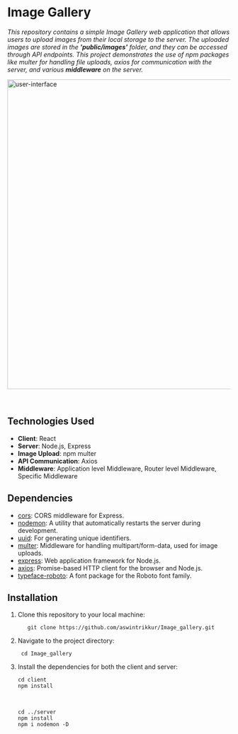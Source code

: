 # Image Gallery


*This repository contains a simple Image Gallery web application that allows users to upload images from their local storage to the server. 
The uploaded images are stored in the **'public/images'** folder, and they can be accessed through API endpoints. 
This project demonstrates the use of npm packages like multer for handling file uploads, axios for communication with the server, and various <b>middleware</b> on the server.*

  <img  align="center" src="https://github.com/aswintrikkur/Image_gallery/assets/125629462/83e53c66-188a-4a2d-8769-2741435b6a90" 
    alt="user-interface" width="700"  >

<br>

<!--
## Table of Contents

- [Project Title](#Image Gallery with Image Upload Demonstration)
- [Table of Contents](#table-of-contents)
- [Description](#description)
- [Technologies Used](#technologies-used)
- [Dependencies](#dependencies)
- [Installation](#installation)
- [Usage](#usage)
  - [Starting the Server](#starting-the-server)
  - [Starting the Client](#starting-the-client)
  - [Uploading Images](#uploading-images)
- [API Endpoints](#api-endpoints)
- [Middleware](#middleware)
- [License](#license)
- [Contributing](#contributing)

-->


## Technologies Used

- **Client**: React
- **Server**: Node.js, Express
- **Image Upload**: npm multer
- **API Communication**: Axios
- **Middleware**: Application level Middleware, Router level Middleware, Specific Middleware

## Dependencies

- [cors](https://www.npmjs.com/package/cors): CORS middleware for Express.
- [nodemon](https://www.npmjs.com/package/nodemon): A utility that automatically restarts the server during development.
- [uuid](https://www.npmjs.com/package/uuid): For generating unique identifiers.
- [multer](https://www.npmjs.com/package/multer): Middleware for handling multipart/form-data, used for image uploads. 
- [express](https://www.npmjs.com/package/express): Web application framework for Node.js.
- [axios](https://www.npmjs.com/package/axios): Promise-based HTTP client for the browser and Node.js.
- [typeface-roboto](https://www.npmjs.com/package/typeface-roboto): A font package for the Roboto font family.

## Installation

1. Clone this repository to your local machine:
   
          git clone https://github.com/aswintrikkur/Image_gallery.git
          
2. Navigate to the project directory:

        cd Image_gallery

3. Install the dependencies for both the client and server:

       cd client
       npm install
   <br>

       cd ../server
       npm install
       npm i nodemon -D


<!--
![image](https://github.com/aswintrikkur/Image_gallery/assets/125629462/83e53c66-188a-4a2d-8769-2741435b6a90)
-->

